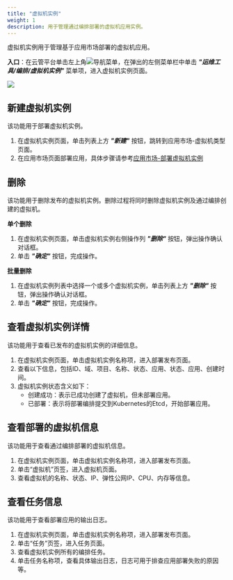 ```yaml
---
title: "虚拟机实例"
weight: 1
description: 用于管理通过编排部署的虚拟机应用实例。   
---
```


虚拟机实例用于管理基于应用市场部署的虚拟机应用。

**入口**：在云管平台单击左上角![](../../../images/intro/nav.png)导航菜单，在弹出的左侧菜单栏中单击 **_"运维工具/编排/虚拟机实例"_** 菜单项，进入虚拟机实例页面。

![](../../../images/ops/vm-release1.png)

## 新建虚拟机实例

该功能用于部署虚拟机实例。

1. 在虚拟机实例页面，单击列表上方 **_"新建"_** 按钮，跳转到应用市场-虚拟机类型页面。
2. 在应用市场页面部署应用，具体步骤请参考[应用市场-部署虚拟机实例](../k8s-chart/#部署虚拟机实例)

## 删除

该功能用于删除发布的虚拟机实例。删除过程将同时删除虚拟机实例及通过编排创建的虚拟机。

**单个删除**

1. 在虚拟机实例页面，单击虚拟机实例右侧操作列 **_"删除"_** 按钮，弹出操作确认对话框。
2. 单击 **_"确定"_** 按钮，完成操作。

**批量删除**

1. 在虚拟机实例列表中选择一个或多个虚拟机实例，单击列表上方 **_"删除"_** 按钮，弹出操作确认对话框。
2. 单击 **_"确定"_** 按钮，完成操作。

## 查看虚拟机实例详情

该功能用于查看已发布的虚拟机实例的详细信息。

1. 在虚拟机实例页面，单击虚拟机实例名称项，进入部署发布页面。
2. 查看以下信息，包括ID、域、项目、名称、状态、应用、状态、应用、创建时间。
3. 虚拟机实例状态含义如下：
   - 创建成功：表示已成功创建了虚拟机，但未部署应用。
   - 已部署：表示将部署编排提交到Kubernetes的Etcd，开始部署应用。

## 查看部署的虚拟机信息

该功能用于查看通过编排部署的虚拟机信息。

1. 在虚拟机实例页面，单击虚拟机实例名称项，进入部署发布页面。
2. 单击“虚拟机”页签，进入虚拟机页面。
3. 查看虚拟机的名称、状态、IP、弹性公网IP、CPU、内存等信息。

## 查看任务信息

该功能用于查看部署应用的输出日志。

1. 在虚拟机实例页面，单击虚拟机实例名称项，进入部署发布页面。
2. 单击“任务”页签，进入任务页面。
3. 查看虚拟机实例所有的编排任务。
4. 单击任务名称项，查看具体输出日志，日志可用于排查应用部署失败的原因等。